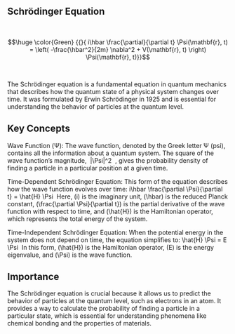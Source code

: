 
## Schrödinger Equation 

<br>

 $$\huge  \color{Green} {{}{    i\hbar \frac{\partial}{\partial t} \Psi(\mathbf{r}, t) = \left( -\frac{\hbar^2}{2m} \nabla^2 + V(\mathbf{r}, t) \right) \Psi(\mathbf{r}, t)}}$$ 

<br>

The Schrödinger equation is a fundamental equation in quantum mechanics that describes how the quantum state of a physical system changes over time. It was formulated by Erwin Schrödinger in 1925 and is essential for understanding the behavior of particles at the quantum level.

## Key Concepts

Wave Function (Ψ): The wave function, denoted by the Greek letter Ψ (psi), contains all the information about a quantum system. The square of the wave function’s magnitude,  |\Psi|^2  , gives the probability density of finding a particle in a particular position at a given time.


Time-Dependent Schrödinger Equation: This form of the equation describes how the wave function evolves over time: i\hbar \frac{\partial \Psi}{\partial t} = \hat{H} \Psi  Here, (i) is the imaginary unit, (\hbar) is the reduced Planck constant, (\frac{\partial \Psi}{\partial t}) is the partial derivative of the wave function with respect to time, and (\hat{H}) is the Hamiltonian operator, which represents the total energy of the system.


Time-Independent Schrödinger Equation: When the potential energy in the system does not depend on time, the equation simplifies to: \hat{H} \Psi = E \Psi  In this form, (\hat{H}) is the Hamiltonian operator, (E) is the energy eigenvalue, and (\Psi) is the wave function.


## Importance
The Schrödinger equation is crucial because it allows us to predict the behavior of particles at the quantum level, such as electrons in an atom. It provides a way to calculate the probability of finding a particle in a particular state, which is essential for understanding phenomena like chemical bonding and the properties of materials.
